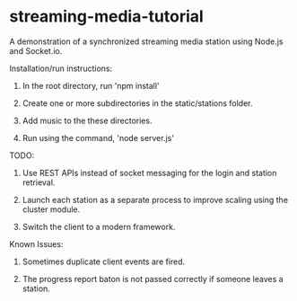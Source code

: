 # streaming-media-tutorial
A demonstration of a synchronized streaming media station using Node.js and Socket.io.

Installation/run instructions:

1) In the root directory, run 'npm install'

2) Create one or more subdirectories in the static/stations folder.

3) Add music to the these directories.

4) Run using the command, 'node server.js'


TODO:

1) Use REST APIs instead of socket messaging for the login and station retrieval.

2) Launch each station as a separate process to improve scaling using the cluster module.

3) Switch the client to a modern framework.


Known Issues:

1) Sometimes duplicate client events are fired.

2) The progress report baton is not passed correctly if someone leaves a station.


